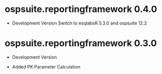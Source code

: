 # ospsuite.reportingframework 0.4.0

* Development Version
Switch to esqlabsR 5.3.0 and ospsuite 12.2

# ospsuite.reportingframework 0.3.0

* Development Version

* Added PK Parameter Calculation
